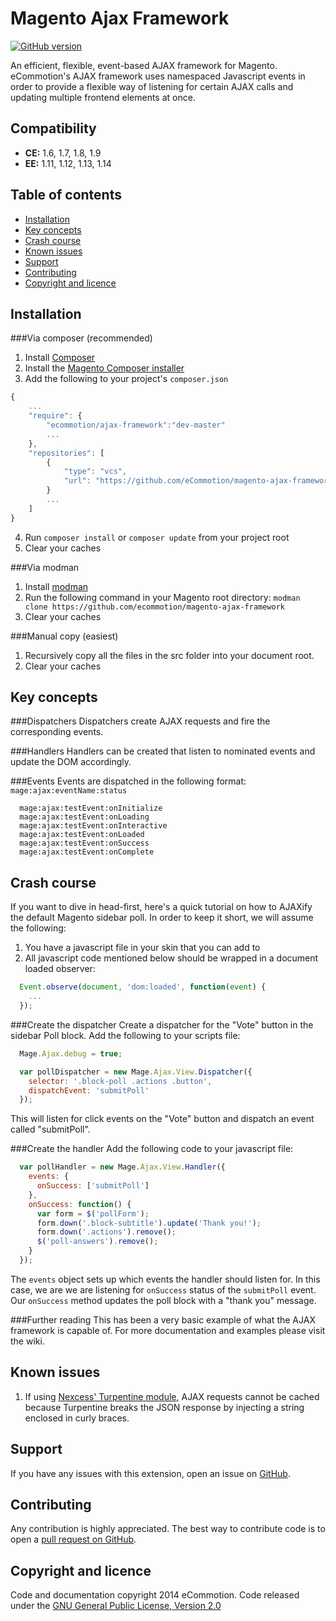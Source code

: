 Magento Ajax Framework
=====================
[![GitHub version](https://badge.fury.io/gh/ecommotion%2Fmagento-ajax-framework.svg)](http://badge.fury.io/gh/ecommotion%2Fmagento-ajax-framework)

An efficient, flexible, event-based AJAX framework for Magento. eCommotion's AJAX framework uses namespaced Javascript events in order to provide a flexible way of listening for certain AJAX calls and updating multiple frontend elements at once.



Compatibility
-------------
- **CE:** 1.6, 1.7, 1.8, 1.9
- **EE:** 1.11, 1.12, 1.13, 1.14

Table of contents
-----------------
* [Installation](#installation)
* [Key concepts](#key-concepts)
* [Crash course](#crash-course)
* [Known issues](#known-issues)
* [Support](#support)
* [Contributing](#contributing)
* [Copyright and licence](#copyright-and-licence)


Installation
-------------------------
###Via composer (recommended)
1. Install [Composer](https://getcomposer.org)
2. Install the [Magento Composer installer](https://github.com/magento-hackathon/magento-composer-installer)
3. Add the following to your project's `composer.json`  

```js
{
    ...
    "require": {
        "ecommotion/ajax-framework":"dev-master"
        ...
    },
    "repositories": [
        {
            "type": "vcs",
            "url": "https://github.com/eCommotion/magento-ajax-framework"
        }
        ...
    ]
}
```

4. Run `composer install` or `composer update` from your project root
5. Clear your caches


###Via modman
1. Install [modman](https://github.com/colinmollenhour/modman)
2. Run the following command in your Magento root directory:
    `modman clone https://github.com/ecommotion/magento-ajax-framework`
3. Clear your caches

###Manual copy (easiest)
1. Recursively copy all the files in the src folder into your document root.
2. Clear your caches


Key concepts
------------

###Dispatchers
Dispatchers create AJAX requests and fire the corresponding events. 

###Handlers
Handlers can be created that listen to nominated events and update the DOM accordingly.

###Events
Events are dispatched in the following format: `mage:ajax:eventName:status`

```
  mage:ajax:testEvent:onInitialize
  mage:ajax:testEvent:onLoading
  mage:ajax:testEvent:onInteractive
  mage:ajax:testEvent:onLoaded
  mage:ajax:testEvent:onSuccess
  mage:ajax:testEvent:onComplete
```


Crash course
-------------
If you want to dive in head-first, here's a quick tutorial on how to AJAXify the default Magento sidebar poll.
In order to keep it short, we will assume the following:

1. You have a javascript file in your skin that you can add to
2. All javascript code mentioned below should be wrapped in a document loaded observer:  

```javascript
  Event.observe(document, 'dom:loaded', function(event) {
    ...
  });
```


###Create the dispatcher
Create a dispatcher for the "Vote" button in the sidebar Poll block. Add the following to your scripts file:

```javascript
  Mage.Ajax.debug = true;

  var pollDispatcher = new Mage.Ajax.View.Dispatcher({
    selector: '.block-poll .actions .button',
    dispatchEvent: 'submitPoll'
  });
```

This will listen for click events on the "Vote" button and dispatch an event called "submitPoll".

###Create the handler
Add the following code to your javascript file:

```javascript
  var pollHandler = new Mage.Ajax.View.Handler({
    events: {
      onSuccess: ['submitPoll']
    },
    onSuccess: function() {
      var form = $('pollForm');
      form.down('.block-subtitle').update('Thank you!');
      form.down('.actions').remove();
      $('poll-answers').remove();
    }
  });
```
The `events` object sets up which events the handler should listen for. In this case, we are we are listening for `onSuccess` status of the `submitPoll` event.
Our `onSuccess` method updates the poll block with a "thank you" message.

###Further reading
This has been a very basic example of what the AJAX framework is capable of. For more documentation and examples please visit the wiki.


Known issues
-----------------
1. If using [Nexcess' Turpentine module](http://www.magentocommerce.com/magento-connect/turpentine-varnish-cache.html), AJAX requests cannot be cached because Turpentine breaks the JSON response by injecting a string enclosed in curly braces. 


Support
-------
If you have any issues with this extension, open an issue on [GitHub](https://github.com/ecommotion/magento-ajax-framework/issues).


Contributing
------------
Any contribution is highly appreciated. The best way to contribute code is to open a [pull request on GitHub](https://help.github.com/articles/using-pull-requests).


Copyright and licence
-------
Code and documentation copyright 2014 eCommotion. Code released under the [GNU General Public License, Version 2.0](http://opensource.org/licenses/GPL-2.0)


